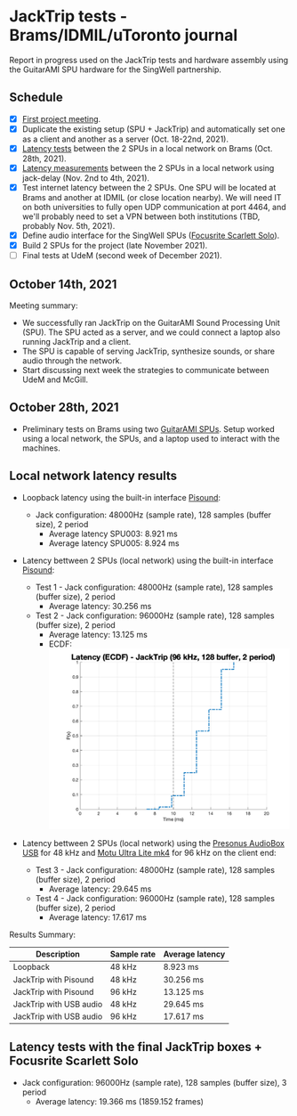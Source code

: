 # JackTrip tests - Brams/IDMIL/uToronto journal

Report in progress used on the JackTrip tests and hardware assembly using the GuitarAMI SPU hardware for the SingWell partnership.

## Schedule

- [X] [First project meeting](#october-14th-2021).
- [X] Duplicate the existing setup (SPU + JackTrip) and automatically set one as a client and another as a server (Oct. 18-22nd, 2021).
- [X] [Latency tests](#october-28th-2021) between the 2 SPUs in a local network on Brams (Oct. 28th, 2021).
- [X] [Latency measurements](#local-network-latency-results) between the 2 SPUs in a local network using jack-delay (Nov. 2nd to 4th, 2021).
- [X] Test internet latency between the 2 SPUs. One SPU will be located at Brams and another at IDMIL (or close location nearby). We will need IT on both universities to fully open UDP communication at port 4464, and we'll probably need to set a VPN between both institutions (TBD, probably Nov. 5th, 2021).
- [X] Define audio interface for the SingWell SPUs ([Focusrite Scarlett Solo](https://focusrite.com/en/audio-interface/scarlett/scarlett-solo)).
- [X] Build 2 SPUs for the project (late November 2021).
- [ ] Final tests at UdeM (second week of December 2021).

## October 14th, 2021

Meeting summary:

- We successfully ran JackTrip on the GuitarAMI Sound Processing Unit (SPU). The SPU acted as a server, and we could connect a laptop also running JackTrip and a client.
- The SPU is capable of serving JackTrip, synthesize sounds, or share audio through the network.
- Start discussing next week the strategies to communicate between UdeM and McGill.

## October 28th, 2021

- Preliminary tests on Brams using two [GuitarAMI SPUs](https://github.com/edumeneses/GuitarAMI/blob/jacktrip/docs/SPU_user_guide.md). Setup worked using a local network, the SPUs, and a laptop used to interact with the machines.

## Local network latency results

- Loopback latency using the built-in interface [Pisound](https://blokas.io/pisound/):
  - Jack configuration: 48000Hz (sample rate), 128 samples (buffer size), 2 period
    - Average latency SPU003: 8.921 ms
    - Average latency SPU005: 8.924 ms

- Latency bettween 2 SPUs (local network) using the built-in interface [Pisound](https://blokas.io/pisound/):
  - Test 1 - Jack configuration: 48000Hz (sample rate), 128 samples (buffer size), 2 period
    - Average latency: 30.256 ms
  - Test 2 - Jack configuration: 96000Hz (sample rate), 128 samples (buffer size), 2 period
    - Average latency: 13.125 ms
    - ECDF: ![Latency (ECDF) - JackTrip (96 kHz, 128 buffer, 2 period)](./pics/latency_test.png)

- Latency bettween 2 SPUs (local network) using the [Presonus AudioBox USB](https://www.presonus.com/products/audiobox-usb) for 48 kHz and [Motu Ultra Lite  mk4](https://motu.com/en-us/news/introducing-the-ultralite-mk4/) for 96 kHz on the client end:
  - Test 3 - Jack configuration: 48000Hz (sample rate), 128 samples (buffer size), 2 period
    - Average latency: 29.645 ms
  - Test 4 - Jack configuration: 96000Hz (sample rate), 128 samples (buffer size), 2 period
    - Average latency: 17.617 ms

Results Summary:

| Description             | Sample rate | Average latency |
| ----------------------- | ----------- | --------------- |
| Loopback                | 48 kHz      | 8.923 ms        |
| JackTrip with Pisound   | 48 kHz      | 30.256 ms       |
| JackTrip with Pisound   | 96 kHz      | 13.125 ms       |
| JackTrip with USB audio | 48 kHz      | 29.645 ms       |
| JackTrip with USB audio | 96 kHz      | 17.617 ms       |

## Latency tests with the final JackTrip boxes + Focusrite Scarlett Solo

- Jack configuration: 96000Hz (sample rate), 128 samples (buffer size), 3 period
  - Average latency: 19.366 ms (1859.152 frames)
